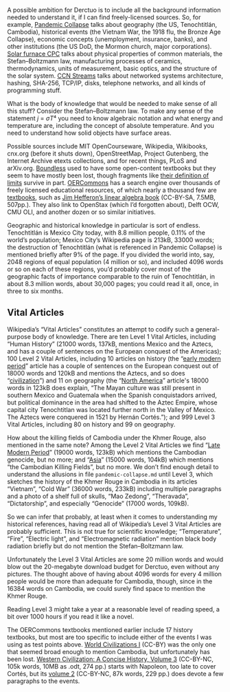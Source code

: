 A possible ambition for Derctuo is to include all the background
information needed to understand it, if I can find freely-licensed
sources.  So, for example, [Pandemic Collapse](pandemic-collapse.md) talks about
geography (the US, Tenochtitlán, Cambodia), historical events (the
Vietnam War, the 1918 flu, the Bronze Age Collapse), economic concepts
(unemployment, insurance, banks), and other institutions (the US DoD,
the Mormon church, major corporations).  [Solar furnace CPC](solar-furnace-cpc.md)
talks about physical properties of common materials, the
Stefan–Boltzmann law, manufacturing processes of ceramics,
thermodynamics, units of measurement, basic optics, and the structure
of the solar system.  [CCN Streams](ccn-streams.md) talks about networked
systems architecture, hashing, SHA-256, TCP/IP, disks, telephone
networks, and all kinds of programming stuff.

What is the body of knowledge that would be needed to make sense of
all this stuff?  Consider the Stefan–Boltzmann law.  To make any sense
of the statement *j* = *σT*⁴ you need to know algebraic notation and
what energy and temperature are, including the concept of absolute
temperature.  And you need to understand how solid objects have
surface areas.

Possible sources include MIT OpenCourseware, Wikipedia, Wikibooks,
cnx.org (before it shuts down), OpenStreetMap, Project Gutenberg, the
Internet Archive etexts collections, and for recent things, PLoS and
arXiv.org.  [Boundless] used to have some open-content textbooks but
they seem to have mostly been lost, though fragments like [their
definition of limits][8] survive in part.  [OERCommons] has a search
engine over thousands of freely licensed educational resources, of
which nearly a thousand few are [textbooks][5], such as [Jim
Hefferon’s linear algebra book][4] (CC-BY-SA, 7.5MB, 507pp.).  They
also link to OpenStax (which I’d forgotten about), Delft OCW, CMU OLI,
and another dozen or so similar initiatives.

[Boundless]: http://web.archive.org/web/20150711143053/www.boundless.com/textbooks/
[OERCommons]: https://www.oercommons.org/
[4]: https://www.oercommons.org/courses/linear-algebra-4
[5]: https://www.oercommons.org/hubs/open-textbooks
[8]: http://web.archive.org/web/20150604201220/https://www.boundless.com/calculus/textbooks/boundless-calculus-textbook/building-blocks-of-calculus-1/limits-8/infinite-limits-41-2926/

Geographic and historical knowledge in particular is sort of endless.
Tenochtitlán is Mexico City today, with 8.8 million people, 0.11% of
the world’s population; Mexico City’s Wikipedia page is 213kB, 33000
words; the destruction of Tenochtitlán (what is referenced in
Pandemic Collapse) is mentioned briefly after 9% of the page.  If
you divided the world into, say, 2048 regions of equal population (4
million or so), and included 4096 words or so on each of these
regions, you’d probably cover most of the geographic facts of
importance comparable to the ruin of Tenochtitlán, in about 8.3
million words, about 30,000 pages; you could read it all, once, in
three to six months.

Vital Articles
--------------

Wikipedia’s “Vital Articles” constitutes an attempt to codify such a
general-purpose body of knowledge.  There are ten Level 1 Vital
Articles, including “Human History” (21000 words, 137kB, mentions
Mexico and the Aztecs, and has a couple of sentences on the European
conquest of the Americas); 100 Level 2 Vital Articles, including 10
articles on history (the “[early modern period][0]” article has a
couple of sentences on the European conquest out of 18000 words and
120kB and mentions the Aztecs, and so does “[civilization][1]”) and 11
on geography (the “[North America][2]” article's 18000 words in 123kB
does explain, “The Mayan culture was still present in southern Mexico
and Guatemala when the Spanish conquistadors arrived, but political
dominance in the area had shifted to the Aztec Empire, whose capital
city Tenochtitlan was located further north in the Valley of
Mexico. The Aztecs were conquered in 1521 by Hernán Cortés.”); and 999
Level 3 Vital Articles, including 80 on history and 99 on geography.

[0]: https://en.wikipedia.org/wiki/Early_modern_period
[1]: https://en.wikipedia.org/wiki/Civilization
[2]: https://en.wikipedia.org/wiki/North_America

How about the killing fields of Cambodia under the Khmer Rouge, also
mentioned in the same note?  Among the Level 2 Vital Articles we find
“[Late Modern Period][3]” (19000 words, 123kB) which mentions the
Cambodian genocide, but no more; and “[Asia][4]” (15000 words, 104kB)
which mentions “the Cambodian Killing Fields”, but no more.  We don’t
find enough detail to understand the allusions in file
`pandemic-collapse.md` until Level 3, which sketches the history of
the Khmer Rouge in Cambodia in its articles “Vietnam”, “Cold War”
(36000 words, 233kB) including multiple paragraphs and a photo of a
shelf full of skulls, “Mao Zedong”, “Theravada”, “Dictatorship”, and
especially “Genocide” (17000 words, 109kB).

[3]: https://en.wikipedia.org/wiki/Late_Modern_Period

So we can infer that probably, at least when it comes to understanding
my historical references, having read all of Wikipedia’s Level 3 Vital
Articles are probably sufficient.  This is not true for scientific
knowledge; “Temperature”, “Fire”, “Electric light”, and
“Electromagnetic radiation” mention black body radiation briefly but
do not mention the Stefan–Boltzmann law.

Unfortunately the Level 3 Vital Articles are some 20 million words and
would blow out the 20-megabyte download budget for Derctuo, even
without any pictures.  The thought above of having about 4096 words
for every 4 million people would be more than adequate for Cambodia,
though, since in the 16384 words on Cambodia, we could surely find
space to mention the Khmer Rouge.

Reading Level 3 might take a year at a reasonable level of reading
speed, a bit over 1000 hours if you read it like a novel.

The OERCommons textbooks mentioned earlier include 17 history
textbooks, but most are too specific to include either of the events I
was using as test points above.  [World Civilizations I][5] (CC-BY)
was the only one that seemed broad enough to mention Cambodia, but
unfortunately has been lost.  [Western Civilization: A Concise
History, Volume 3][6] (CC-BY-NC, 105k words, 10MB as .odt, 274 pp.)
starts with Napoleon, too late to cover Cortés, but its [volume 2][7]
(CC-BY-NC, 87k words, 229 pp.) does devote a few paragraphs to the
events.

[5]: https://www.oercommons.org/courses/world-civilizations-i-open-course/view
[6]: https://www.oercommons.org/courses/western-civilization-a-concise-history-volume-3?__hub_id=19
[7]: https://www.oercommons.org/courses/western-civilization-a-concise-history-volume-2/view
